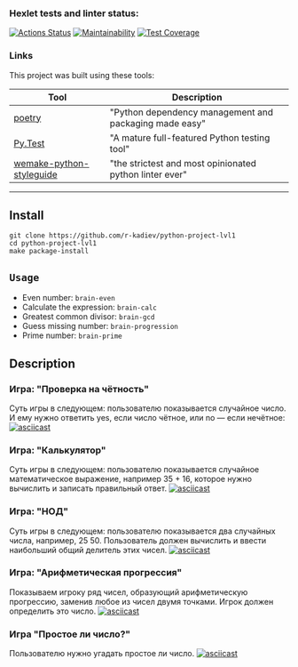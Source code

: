 ### Hexlet tests and linter status:
[![Actions Status](https://github.com/r-kadiev/python-project-lvl1/workflows/hexlet-check/badge.svg)](https://github.com/r-kadiev/python-project-lvl1/actions)
[![Maintainability](https://api.codeclimate.com/v1/badges/e7c1a9e524deda32f093/maintainability)](https://codeclimate.com/github/r-kadiev/python-project-lvl1/maintainability)
[![Test Coverage](https://api.codeclimate.com/v1/badges/e7c1a9e524deda32f093/test_coverage)](https://codeclimate.com/github/r-kadiev/python-project-lvl1/test_coverage)




### Links

This project was built using these tools:

| Tool                                                                        | Description                                             |
|-----------------------------------------------------------------------------|---------------------------------------------------------|
| [poetry](https://poetry.eustace.io/)                                        | "Python dependency management and packaging made easy"  |
| [Py.Test](https://pytest.org)                                               | "A mature full-featured Python testing tool"            |
| [wemake-python-styleguide](https://wemake-python-stylegui.de)               | "the strictest and most opinionated python linter ever" |

---
## Install
```
git clone https://github.com/r-kadiev/python-project-lvl1
cd python-project-lvl1
make package-install
```

## `Usage`
* Even number: `brain-even`
* Calculate the expression: `brain-calc`
* Greatest common divisor: `brain-gcd`
* Guess missing number: `brain-progression`
* Prime number: `brain-prime`

## Description


### Игра: "Проверка на чётность"
Суть игры в следующем: пользователю показывается случайное число. 
И ему нужно ответить yes, если число чётное, или no — если нечётное:
[![asciicast](https://asciinema.org/a/533058.svg)](https://asciinema.org/a/533058)


### Игра: "Калькулятор"
Суть игры в следующем: пользователю показывается случайное математическое выражение,
например 35 + 16,
которое нужно вычислить и записать правильный ответ.
[![asciicast](https://asciinema.org/a/533052.svg)](https://asciinema.org/a/533052)


### Игра: "НОД" 
Суть игры в следующем: пользователю показывается два случайных числа, например, 25 50. 
Пользователь должен вычислить и ввести наибольший общий делитель этих чисел.
[![asciicast](https://asciinema.org/a/533059.svg)](https://asciinema.org/a/533059)

### Игра: "Арифметическая прогрессия"
Показываем игроку ряд чисел, образующий арифметическую прогрессию, заменив любое из чисел двумя точками.
Игрок должен определить это число.
[![asciicast](https://asciinema.org/a/533062.svg)](https://asciinema.org/a/533062)

### Игра "Простое ли число?"
Пользователю нужно угадать простое ли число.
[![asciicast](https://asciinema.org/a/533064.svg)](https://asciinema.org/a/533064)